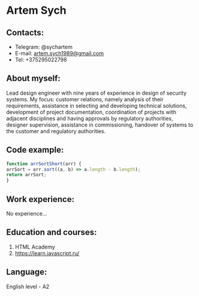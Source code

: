 # Artem Sych
## Contacts:
* Telegram: @sychartem
* E-mail: artem.sych1989@gmail.com 
* Tel: +375295022798
## About myself:
Lead design engineer with nine years of experience in design of security systems. 
My focus: customer relations, namely analysis of their requirements, assistance in selecting 
and developing technical solutions, development of project documentation, coordination of projects 
with adjacent disciplines and having approvals by regulatory authorities, designer supervision, 
assistance in commissioning, handover of systems to the customer and regulatory authorities.
## Code example:
```javascript
function arrSortShort(arr) {
arrSort = arr.sort((a, b) => a.length - b.length);
return arrSort;
}
``` 
## Work experience:
No experience...


## Education and courses:
1. HTML Academy
2. https://learn.javascript.ru/


## Language:
English level - A2

